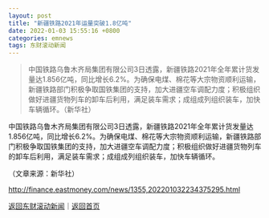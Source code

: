 ```yaml
---
layout: post
title: "新疆铁路2021年运量突破1.8亿吨"
date: 2022-01-03 15:55:16 +0800
categories: emnews
tags: 东财滚动新闻
---
```

> 中国铁路乌鲁木齐局集团有限公司3日透露，新疆铁路2021年全年累计货发量达1.856亿吨，同比增长6.2%。为确保电煤、棉花等大宗物资顺利运输，新疆铁路部门积极争取国铁集团的支持，加大进疆空车调配力度；积极组织做好进疆货物列车的卸车后利用，满足装车需求；成组成列组织装车，加快车辆循环。（新华社）

<p>中国铁路乌鲁木齐局集团有限公司3日透露，新疆铁路2021年全年累计货发量达1.856亿吨，同比增长6.2%。为确保电煤、棉花等大宗物资顺利运输，新疆铁路部门积极争取国铁集团的支持，加大进疆空车调配力度；积极组织做好进疆货物列车的卸车后利用，满足装车需求；成组成列组织装车，加快车辆循环。</p><p class="em_media">（文章来源：新华社）</p>

<http://finance.eastmoney.com/news/1355,202201032234375295.html>

[返回东财滚动新闻](//finews.withounder.com/emnews/)｜[返回首页](//finews.withounder.com/)